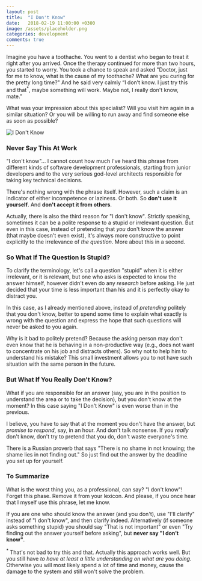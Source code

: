 ```yaml
---
layout: post
title:  "I Don't Know"
date:   2018-02-19 11:00:00 +0300
image: /assets/placeholder.png
categories: development
comments: true
---
```


Imagine you have a toothache. You went to a dentist who began to treat it right after you arrived. Once the therapy continued for more than two hours, you started to worry. You took a chance to speak and asked "Doctor, just for me to know, what is the cause of my toothache? What are you curing for the pretty long time?" And he said very calmly “I don’t know. I just try this and that<sup>*</sup>, maybe something will work. Maybe not, I really don't know, mate.”

What was your impression about this specialist? Will you visit him again in a similar situation? Or you will be willing to run away and find someone else as soon as possible?

<img alt="I Don't Know" src="{{ site.url }}{{ page.image }}">

### Never Say This At Work

"I don't know"... I cannot count how much I've heard this phrase from different kinds of software development professionals, starting from junior developers and to the very serious god-level architects responsible for taking key technical decisions.

There's nothing wrong with the phrase itself. However, such a claim is an indicator of either incompetence or laziness. Or both. So **don't use it yourself**. And **don't accept it from others**.

Actually, there is also the third reason for "I don't know". Strictly speaking, sometimes it can be a polite response to a stupid or irrelevant question. But even in this case, instead of pretending that _you_ don't know the answer (that maybe doesn't even exist), it's always more constructive to point explicitly to the irrelevance of _the question_. More about this in a second.

### So What If The Question Is Stupid?

To clarify the terminology, let's call a question "stupid" when it is either irrelevant, or it is relevant, but one who asks is expected to know the answer himself, however didn't even do any _research_ before asking. He just decided that your time is less important than his and it is perfectly okay to distract you.

In this case, as I already mentioned above, instead of _pretending_ politely that you don't know, better to spend some time to explain what exactly is wrong with the question and express the hope that such questions will never be asked to you again.

Why is it bad to politely pretend? Because the asking person may don't even know that he is behaving in a non-productive way (e.g., does not want to concentrate on his job and distracts others). So why not to help him to understand his mistake? This small investment allows you to not have such situation with the same person in the future.

### But What If You Really Don't Know?

What if you are responsible for an answer (say, you are in the position to understand the area or to take the decision), but you don't know at the moment? In this case saying "I Don't Know" is even worse than in the previous.

I believe, you have to say that at the moment you don't have the answer, but _promise to respond_, say, in an hour. And don't talk nonsense. If you _really_ don't know, don't try to pretend that you do, don't waste everyone's time.

There is a Russian proverb that says "There is no shame in not knowing; the shame lies in not finding out." So just find out the answer by the deadline you set up for yourself.

### To Summarize

What is the worst thing you, as a professional, can say? "I don't know"! Forget this phase. Remove it from your lexicon. And please, if you once hear that I myself use this phrase, let me know.

If you are one who should know the answer (and you don't), use "I'll clarify" instead of "I don't know", and then clarify indeed. Alternatively (if someone asks something stupid) you should say "That is not important" or even "Try finding out the answer yourself before asking", but **never say "I don’t know"**.

<sup>*</sup> That's not bad to try this and that. Actually this approach works well. But you still have _to have at least a little understanding on what are you doing_. Otherwise you will most likely spend a lot of time and money, cause the damage to the system and still won't solve the problem.